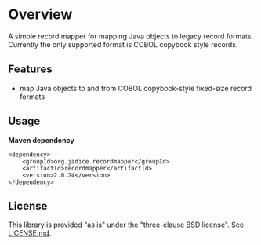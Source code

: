 # Overview

A simple record mapper for mapping Java objects to legacy record formats. Currently the only supported format
is COBOL copybook style records.  

## Features
- map Java objects to and from COBOL copybook-style fixed-size record formats

## Usage
__Maven dependency__

    <dependency>
        <groupId>org.jadice.recordmapper</groupId>
        <artifactId>recordmapper</artifactId>
        <version>2.0.24</version>
    </dependency>

## License
This library is provided "as is" under the "three-clause BSD license". See [LICENSE.md](./LICENSE.md).
